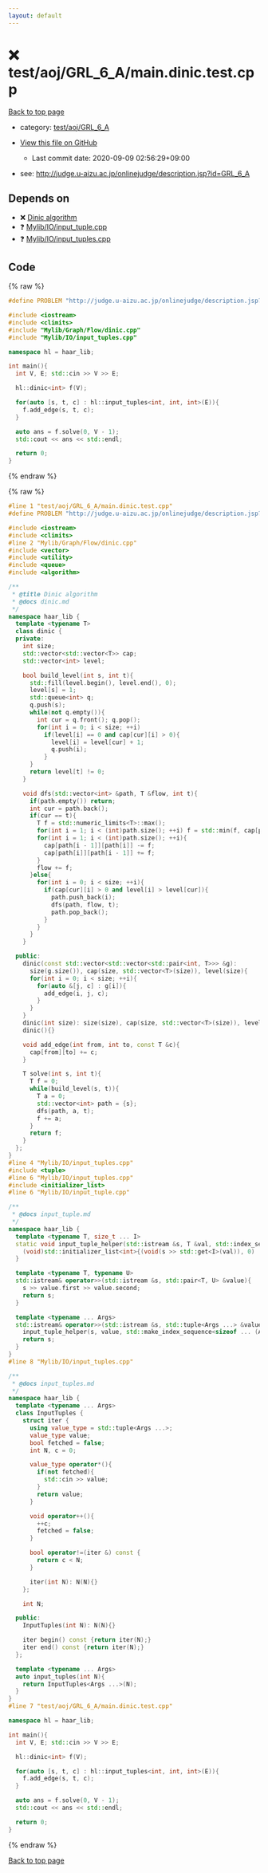```yaml
---
layout: default
---
```


<!-- mathjax config similar to math.stackexchange -->
<script type="text/javascript" async
  src="https://cdnjs.cloudflare.com/ajax/libs/mathjax/2.7.5/MathJax.js?config=TeX-MML-AM_CHTML">
</script>
<script type="text/x-mathjax-config">
  MathJax.Hub.Config({
    TeX: { equationNumbers: { autoNumber: "AMS" }},
    tex2jax: {
      inlineMath: [ ['$','$'] ],
      processEscapes: true
    },
    "HTML-CSS": { matchFontHeight: false },
    displayAlign: "left",
    displayIndent: "2em"
  });
</script>

<script type="text/javascript" src="https://cdnjs.cloudflare.com/ajax/libs/jquery/3.4.1/jquery.min.js"></script>
<script src="https://cdn.jsdelivr.net/npm/jquery-balloon-js@1.1.2/jquery.balloon.min.js" integrity="sha256-ZEYs9VrgAeNuPvs15E39OsyOJaIkXEEt10fzxJ20+2I=" crossorigin="anonymous"></script>
<script type="text/javascript" src="../../../../assets/js/copy-button.js"></script>
<link rel="stylesheet" href="../../../../assets/css/copy-button.css" />


# :x: test/aoj/GRL_6_A/main.dinic.test.cpp

<a href="../../../../index.html">Back to top page</a>

* category: <a href="../../../../index.html#d22130300c64d313f1c5481cac7c3c1c">test/aoj/GRL_6_A</a>
* <a href="{{ site.github.repository_url }}/blob/master/test/aoj/GRL_6_A/main.dinic.test.cpp">View this file on GitHub</a>
    - Last commit date: 2020-09-09 02:56:29+09:00


* see: <a href="http://judge.u-aizu.ac.jp/onlinejudge/description.jsp?id=GRL_6_A">http://judge.u-aizu.ac.jp/onlinejudge/description.jsp?id=GRL_6_A</a>


## Depends on

* :x: <a href="../../../../library/Mylib/Graph/Flow/dinic.cpp.html">Dinic algorithm</a>
* :question: <a href="../../../../library/Mylib/IO/input_tuple.cpp.html">Mylib/IO/input_tuple.cpp</a>
* :question: <a href="../../../../library/Mylib/IO/input_tuples.cpp.html">Mylib/IO/input_tuples.cpp</a>


## Code

<a id="unbundled"></a>
{% raw %}
```cpp
#define PROBLEM "http://judge.u-aizu.ac.jp/onlinejudge/description.jsp?id=GRL_6_A"

#include <iostream>
#include <climits>
#include "Mylib/Graph/Flow/dinic.cpp"
#include "Mylib/IO/input_tuples.cpp"

namespace hl = haar_lib;

int main(){
  int V, E; std::cin >> V >> E;

  hl::dinic<int> f(V);

  for(auto [s, t, c] : hl::input_tuples<int, int, int>(E)){
    f.add_edge(s, t, c);
  }

  auto ans = f.solve(0, V - 1);
  std::cout << ans << std::endl;

  return 0;
}

```
{% endraw %}

<a id="bundled"></a>
{% raw %}
```cpp
#line 1 "test/aoj/GRL_6_A/main.dinic.test.cpp"
#define PROBLEM "http://judge.u-aizu.ac.jp/onlinejudge/description.jsp?id=GRL_6_A"

#include <iostream>
#include <climits>
#line 2 "Mylib/Graph/Flow/dinic.cpp"
#include <vector>
#include <utility>
#include <queue>
#include <algorithm>

/**
 * @title Dinic algorithm
 * @docs dinic.md
 */
namespace haar_lib {
  template <typename T>
  class dinic {
  private:
    int size;
    std::vector<std::vector<T>> cap;
    std::vector<int> level;

    bool build_level(int s, int t){
      std::fill(level.begin(), level.end(), 0);
      level[s] = 1;
      std::queue<int> q;
      q.push(s);
      while(not q.empty()){
        int cur = q.front(); q.pop();
        for(int i = 0; i < size; ++i)
          if(level[i] == 0 and cap[cur][i] > 0){
            level[i] = level[cur] + 1;
            q.push(i);
          }
      }
      return level[t] != 0;
    }

    void dfs(std::vector<int> &path, T &flow, int t){
      if(path.empty()) return;
      int cur = path.back();
      if(cur == t){
        T f = std::numeric_limits<T>::max();
        for(int i = 1; i < (int)path.size(); ++i) f = std::min(f, cap[path[i - 1]][path[i]]);
        for(int i = 1; i < (int)path.size(); ++i){
          cap[path[i - 1]][path[i]] -= f;
          cap[path[i]][path[i - 1]] += f;
        }
        flow += f;
      }else{
        for(int i = 0; i < size; ++i){
          if(cap[cur][i] > 0 and level[i] > level[cur]){
            path.push_back(i);
            dfs(path, flow, t);
            path.pop_back();
          }
        }
      }
    }

  public:
    dinic(const std::vector<std::vector<std::pair<int, T>>> &g):
      size(g.size()), cap(size, std::vector<T>(size)), level(size){
      for(int i = 0; i < size; ++i){
        for(auto &[j, c] : g[i]){
          add_edge(i, j, c);
        }
      }
    }
    dinic(int size): size(size), cap(size, std::vector<T>(size)), level(size){}
    dinic(){}

    void add_edge(int from, int to, const T &c){
      cap[from][to] += c;
    }

    T solve(int s, int t){
      T f = 0;
      while(build_level(s, t)){
        T a = 0;
        std::vector<int> path = {s};
        dfs(path, a, t);
        f += a;
      }
      return f;
    }
  };
}
#line 4 "Mylib/IO/input_tuples.cpp"
#include <tuple>
#line 6 "Mylib/IO/input_tuples.cpp"
#include <initializer_list>
#line 6 "Mylib/IO/input_tuple.cpp"

/**
 * @docs input_tuple.md
 */
namespace haar_lib {
  template <typename T, size_t ... I>
  static void input_tuple_helper(std::istream &s, T &val, std::index_sequence<I ...>){
    (void)std::initializer_list<int>{(void(s >> std::get<I>(val)), 0) ...};
  }

  template <typename T, typename U>
  std::istream& operator>>(std::istream &s, std::pair<T, U> &value){
    s >> value.first >> value.second;
    return s;
  }

  template <typename ... Args>
  std::istream& operator>>(std::istream &s, std::tuple<Args ...> &value){
    input_tuple_helper(s, value, std::make_index_sequence<sizeof ... (Args)>());
    return s;
  }
}
#line 8 "Mylib/IO/input_tuples.cpp"

/**
 * @docs input_tuples.md
 */
namespace haar_lib {
  template <typename ... Args>
  class InputTuples {
    struct iter {
      using value_type = std::tuple<Args ...>;
      value_type value;
      bool fetched = false;
      int N, c = 0;

      value_type operator*(){
        if(not fetched){
          std::cin >> value;
        }
        return value;
      }

      void operator++(){
        ++c;
        fetched = false;
      }

      bool operator!=(iter &) const {
        return c < N;
      }

      iter(int N): N(N){}
    };

    int N;

  public:
    InputTuples(int N): N(N){}

    iter begin() const {return iter(N);}
    iter end() const {return iter(N);}
  };

  template <typename ... Args>
  auto input_tuples(int N){
    return InputTuples<Args ...>(N);
  }
}
#line 7 "test/aoj/GRL_6_A/main.dinic.test.cpp"

namespace hl = haar_lib;

int main(){
  int V, E; std::cin >> V >> E;

  hl::dinic<int> f(V);

  for(auto [s, t, c] : hl::input_tuples<int, int, int>(E)){
    f.add_edge(s, t, c);
  }

  auto ans = f.solve(0, V - 1);
  std::cout << ans << std::endl;

  return 0;
}

```
{% endraw %}

<a href="../../../../index.html">Back to top page</a>

